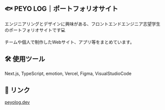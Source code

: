 ## 🐟 PEYO LOG｜ポートフォリオサイト

エンジニアリングとデザインに興味がある、フロントエンドエンジニア志望学生のポートフォリオサイトです💻

チームや個人で制作したWebサイト、アプリ等をまとめています。


## 🛠 使用ツール

Next.js, TypeScript, emotion, Vercel, Figma, VisualStudioCode


## 🔗 リンク

[peyolog.dev](https://peyolog.dev)

